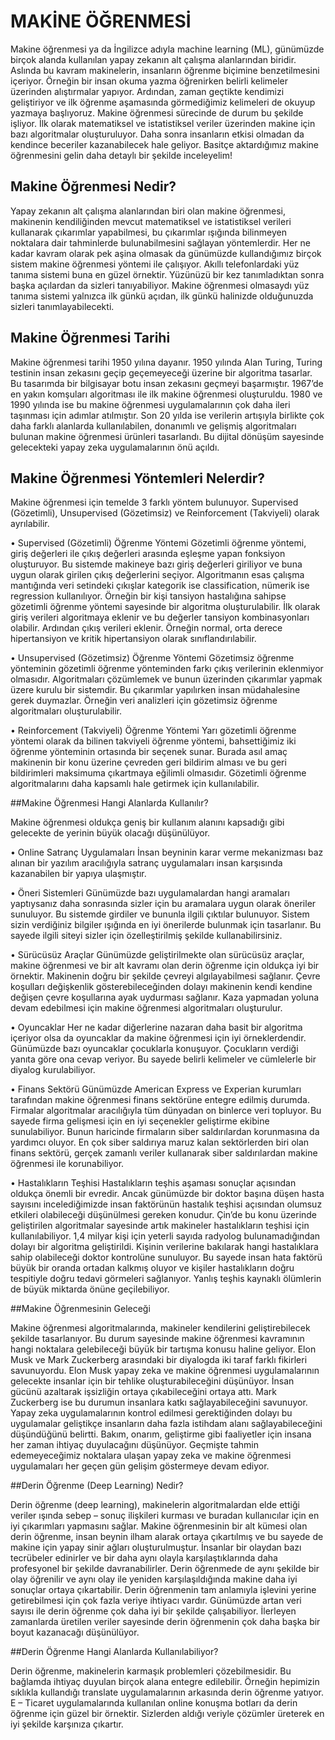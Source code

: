 # MAKİNE ÖĞRENMESİ

Makine öğrenmesi ya da İngilizce adıyla machine learning (ML), günümüzde birçok alanda kullanılan yapay zekanın alt çalışma alanlarından biridir. Aslında bu kavram makinelerin, insanların öğrenme biçimine benzetilmesini içeriyor. Örneğin bir insan okuma yazma öğrenirken belirli kelimeler üzerinden alıştırmalar yapıyor. Ardından, zaman geçtikte kendimizi geliştiriyor ve ilk öğrenme aşamasında görmediğimiz kelimeleri de okuyup yazmaya başlıyoruz. Makine öğrenmesi sürecinde de durum bu şekilde işliyor. İlk olarak matematiksel ve istatistiksel veriler üzerinden makine için bazı algoritmalar oluşturuluyor. Daha sonra insanların etkisi olmadan da kendince beceriler kazanabilecek hale geliyor. Basitçe aktardığımız makine öğrenmesini gelin daha detaylı bir şekilde inceleyelim!

## Makine Öğrenmesi Nedir?

Yapay zekanın alt çalışma alanlarından biri olan makine öğrenmesi, makinenin kendiliğinden mevcut matematiksel ve istatistiksel verileri kullanarak çıkarımlar yapabilmesi, bu çıkarımlar ışığında bilinmeyen noktalara dair tahminlerde bulunabilmesini sağlayan yöntemlerdir. Her ne kadar kavram olarak pek aşina olmasak da günümüzde kullandığımız birçok sistem makine öğrenmesi yöntemi ile çalışıyor. Akıllı telefonlardaki yüz tanıma sistemi buna en güzel örnektir. Yüzünüzü bir kez tanımladıktan sonra başka açılardan da sizleri tanıyabiliyor. Makine öğrenmesi olmasaydı yüz tanıma sistemi yalnızca ilk günkü açıdan, ilk günkü halinizde olduğunuzda sizleri tanımlayabilecekti.   

## Makine Öğrenmesi Tarihi

Makine öğrenmesi tarihi 1950 yılına dayanır. 1950 yılında Alan Turing, Turing testinin insan zekasını geçip geçemeyeceği üzerine bir algoritma tasarlar. Bu tasarımda bir bilgisayar botu insan zekasını geçmeyi başarmıştır. 1967’de en yakın komşuları algoritması ile ilk makine öğrenmesi oluşturuldu. 1980 ve 1990 yılında ise bu makine öğrenmesi uygulamalarının çok daha ileri taşınması için adımlar atılmıştır. Son 20 yılda ise verilerin artışıyla birlikte çok daha farklı alanlarda kullanılabilen, donanımlı ve gelişmiş algoritmaları bulunan makine öğrenmesi ürünleri tasarlandı. Bu dijital dönüşüm sayesinde gelecekteki yapay zeka uygulamalarının önü açıldı.

## Makine Öğrenmesi Yöntemleri Nelerdir?

Makine öğrenmesi için temelde 3 farklı yöntem bulunuyor. Supervised (Gözetimli), Unsupervised (Gözetimsiz) ve Reinforcement (Takviyeli) olarak ayrılabilir.  

• Supervised (Gözetimli) Öğrenme Yöntemi  Gözetimli öğrenme yöntemi, giriş değerleri ile çıkış değerleri arasında eşleşme yapan fonksiyon oluşturuyor. Bu sistemde makineye bazı giriş değerleri giriliyor ve buna uygun olarak girilen çıkış değerlerini seçiyor. Algoritmanın esas çalışma mantığında veri setindeki çıkışlar kategorik ise classification, nümerik ise regression kullanılıyor. Örneğin bir kişi tansiyon hastalığına sahipse gözetimli öğrenme yöntemi sayesinde bir algoritma oluşturulabilir. İlk olarak giriş verileri algoritmaya eklenir ve bu değerler tansiyon kombinasyonları olabilir. Ardından çıkış verileri eklenir. Örneğin normal, orta derece hipertansiyon ve kritik hipertansiyon olarak sınıflandırılabilir. 

• Unsupervised (Gözetimsiz) Öğrenme Yöntemi  Gözetimsiz öğrenme yönteminin gözetimli öğrenme yönteminden farkı çıkış verilerinin eklenmiyor olmasıdır. Algoritmaları çözümlemek ve bunun üzerinden çıkarımlar yapmak üzere kurulu bir sistemdir. Bu çıkarımlar yapılırken insan müdahalesine gerek duymazlar. Örneğin veri analizleri için gözetimsiz öğrenme algoritmaları oluşturulabilir.  

• Reinforcement (Takviyeli) Öğrenme Yöntemi  Yarı gözetimli öğrenme yöntemi olarak da bilinen takviyeli öğrenme yöntemi, bahsettiğimiz iki öğrenme yönteminin ortasında bir seçenek sunar. Burada asıl amaç makinenin bir konu üzerine çevreden geri bildirim alması ve bu geri bildirimleri maksimuma çıkartmaya eğilimli olmasıdır. Gözetimli öğrenme algoritmalarını daha kapsamlı hale getirmek için kullanılabilir.   

##Makine Öğrenmesi Hangi Alanlarda Kullanılır?   

Makine öğrenmesi oldukça geniş bir kullanım alanını kapsadığı gibi gelecekte de yerinin büyük olacağı düşünülüyor.  

• Online Satranç Uygulamaları  İnsan beyninin karar verme mekanizması baz alınan bir yazılım aracılığıyla satranç uygulamaları insan karşısında kazanabilen bir yapıya ulaşmıştır.  

• Öneri Sistemleri  Günümüzde bazı uygulamalardan hangi aramaları yaptıysanız daha sonrasında sizler için bu aramalara uygun olarak öneriler sunuluyor. Bu sistemde girdiler ve bununla ilgili çıktılar bulunuyor. Sistem sizin verdiğiniz bilgiler ışığında en iyi önerilerde bulunmak için tasarlanır. Bu sayede ilgili siteyi sizler için özelleştirilmiş şekilde kullanabilirsiniz.  

• Sürücüsüz Araçlar  Günümüzde geliştirilmekte olan sürücüsüz araçlar, makine öğrenmesi ve bir alt kavramı olan derin öğrenme için oldukça iyi bir örnektir. Makinenin doğru bir şekilde çevreyi algılayabilmesi sağlanır. Çevre koşulları değişkenlik gösterebileceğinden dolayı makinenin kendi kendine değişen çevre koşullarına ayak uydurması sağlanır. Kaza yapmadan yoluna devam edebilmesi için makine öğrenmesi algoritmaları oluşturulur.  

• Oyuncaklar  Her ne kadar diğerlerine nazaran daha basit bir algoritma içeriyor olsa da oyuncaklar da makine öğrenmesi için iyi örneklerdendir. Günümüzde bazı oyuncaklar çocuklarla konuşuyor. Çocukların verdiği yanıta göre ona cevap veriyor. Bu sayede belirli kelimeler ve cümlelerle bir diyalog kurulabiliyor.  

• Finans Sektörü  Günümüzde American Express ve Experian kurumları tarafından makine öğrenmesi finans sektörüne entegre edilmiş durumda. Firmalar algoritmalar aracılığıyla tüm dünyadan on binlerce veri topluyor. Bu sayede firma gelişmesi için en iyi seçenekler geliştirme ekibine sunulabiliyor. Bunun haricinde firmaların siber saldırılardan korunmasına da yardımcı oluyor. En çok siber saldırıya maruz kalan sektörlerden biri olan finans sektörü, gerçek zamanlı veriler kullanarak siber saldırılardan makine öğrenmesi ile korunabiliyor.  

• Hastalıkların Teşhisi  Hastalıkların teşhis aşaması sonuçlar açısından oldukça önemli bir evredir. Ancak günümüzde bir doktor başına düşen hasta sayısını incelediğimizde insan faktörünün hastalık teşhisi açısından olumsuz etkileri olabileceği düşünülmesi gereken konudur. Çin’de bu konu üzerinde geliştirilen algoritmalar sayesinde artık makineler hastalıkların teşhisi için kullanılabiliyor. 1,4 milyar kişi için yeterli sayıda radyolog bulunamadığından dolayı bir algoritma geliştirildi. Kişinin verilerine bakılarak hangi hastalıklara sahip olabileceği doktor kontrolüne sunuluyor. Bu sayede insan hata faktörü büyük bir oranda ortadan kalkmış oluyor ve kişiler hastalıkların doğru tespitiyle doğru tedavi görmeleri sağlanıyor. Yanlış teşhis kaynaklı ölümlerin de büyük miktarda önüne geçilebiliyor.

##Makine Öğrenmesinin Geleceği

Makine öğrenmesi algoritmalarında, makineler kendilerini geliştirebilecek şekilde tasarlanıyor. Bu durum sayesinde makine öğrenmesi kavramının hangi noktalara gelebileceği büyük bir tartışma konusu haline geliyor. Elon Musk ve Mark Zuckerberg arasındaki bir diyalogda iki taraf farklı fikirleri savunuyordu. Elon Musk yapay zeka ve makine öğrenmesi uygulamalarının gelecekte insanlar için bir tehlike oluşturabileceğini düşünüyor. İnsan gücünü azaltarak işsizliğin ortaya çıkabileceğini ortaya attı. Mark Zuckerberg ise bu durumun insanlara katkı sağlayabileceğini savunuyor. Yapay zeka uygulamalarının kontrol edilmesi gerektiğinden dolayı bu uygulamalar geliştikçe insanların daha fazla istihdam alanı sağlayabileceğini düşündüğünü belirtti. Bakım, onarım, geliştirme gibi faaliyetler için insana her zaman ihtiyaç duyulacağını düşünüyor. Geçmişte tahmin edemeyeceğimiz noktalara ulaşan yapay zeka ve makine öğrenmesi uygulamaları her geçen gün gelişim göstermeye devam ediyor.   

##Derin Öğrenme (Deep Learning) Nedir?   

Derin öğrenme (deep learning), makinelerin algoritmalardan elde ettiği veriler ışında sebep – sonuç ilişkileri kurması ve buradan kullanıcılar için en iyi çıkarımları yapmasını sağlar. Makine öğrenmesinin bir alt kümesi olan derin öğrenme, insan beynin ilham alarak ortaya çıkartılmış ve bu sayede de makine için yapay sinir ağları oluşturulmuştur. İnsanlar bir olaydan bazı tecrübeler edinirler ve bir daha aynı olayla karşılaştıklarında daha profesyonel bir şekilde davranabilirler. Derin öğrenmede de aynı şekilde bir olay öğrenilir ve aynı olay ile yeniden karşılaşıldığında makine daha iyi sonuçlar ortaya çıkartabilir. Derin öğrenmenin tam anlamıyla işlevini yerine getirebilmesi için çok fazla veriye ihtiyacı vardır. Günümüzde artan veri sayısı ile derin öğrenme çok daha iyi bir şekilde çalışabiliyor. İlerleyen zamanlarda üretilen veriler sayesinde derin öğrenmenin çok daha başka bir boyut kazanacağı düşünülüyor.   

##Derin Öğrenme Hangi Alanlarda Kullanılabiliyor?   

Derin öğrenme, makinelerin karmaşık problemleri çözebilmesidir. Bu bağlamda ihtiyaç duyulan birçok alana entegre edilebilir. Örneğin hepimizin sıklıkla kullandığı translate uygulamalarının arkasında derin öğrenme yatıyor. E – Ticaret uygulamalarında kullanılan online konuşma botları da derin öğrenme için güzel bir örnektir. Sizlerden aldığı veriyle çözümler üreterek en iyi şekilde karşınıza çıkartır.
